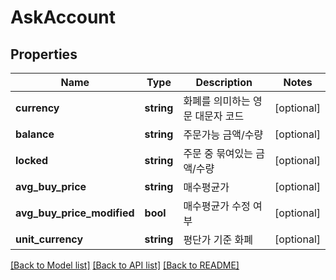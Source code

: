 # AskAccount

## Properties
Name | Type | Description | Notes
------------ | ------------- | ------------- | -------------
**currency** | **string** | 화폐를 의미하는 영문 대문자 코드 | [optional] 
**balance** | **string** | 주문가능 금액/수량 | [optional] 
**locked** | **string** | 주문 중 묶여있는 금액/수량 | [optional] 
**avg_buy_price** | **string** | 매수평균가 | [optional] 
**avg_buy_price_modified** | **bool** | 매수평균가 수정 여부 | [optional] 
**unit_currency** | **string** | 평단가 기준 화폐 | [optional] 

[[Back to Model list]](../README.md#documentation-for-models) [[Back to API list]](../README.md#documentation-for-api-endpoints) [[Back to README]](../README.md)


